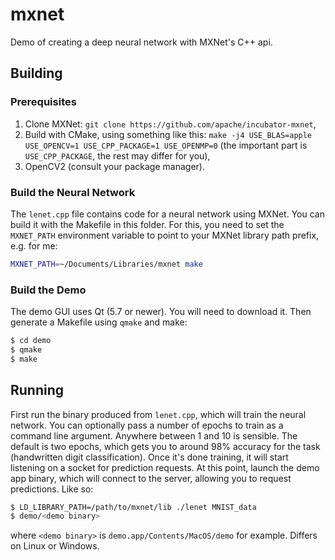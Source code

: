 # mxnet

Demo of creating a deep neural network with MXNet's C++ api.

## Building

### Prerequisites

1. Clone MXNet: `git clone https://github.com/apache/incubator-mxnet`,
2. Build with CMake, using something like this: `make -j4 USE_BLAS=apple USE_OPENCV=1 USE_CPP_PACKAGE=1 USE_OPENMP=0` (the important part is `USE_CPP_PACKAGE`, the rest may differ for you),
5. OpenCV2 (consult your package manager).

### Build the Neural Network

The `lenet.cpp` file contains code for a neural network using MXNet. You can
build it with the Makefile in this folder. For this, you need to set the
`MXNET_PATH` environment variable to point to your MXNet library path prefix,
e.g. for me:

```sh
MXNET_PATH=~/Documents/Libraries/mxnet make
```

### Build the Demo

The demo GUI uses Qt (5.7 or newer). You will need to download it. Then generate
a Makefile using `qmake` and make:

```sh
$ cd demo
$ qmake
$ make
```

## Running

First run the binary produced from `lenet.cpp`, which will train the neural
network. You can optionally pass a number of epochs to train as a command line
argument. Anywhere between 1 and 10 is sensible. The default is two epochs,
which gets you to around 98% accuracy for the task (handwritten digit
classification). Once it's done training, it will start listening on a socket
for prediction requests. At this point, launch the demo app binary, which will
connect to the server, allowing you to request predictions. Like so:

```sh
$ LD_LIBRARY_PATH=/path/to/mxnet/lib ./lenet MNIST_data
$ demo/<demo binary>
```

where `<demo binary>` is `demo.app/Contents/MacOS/demo` for example. Differs on
Linux or Windows.
